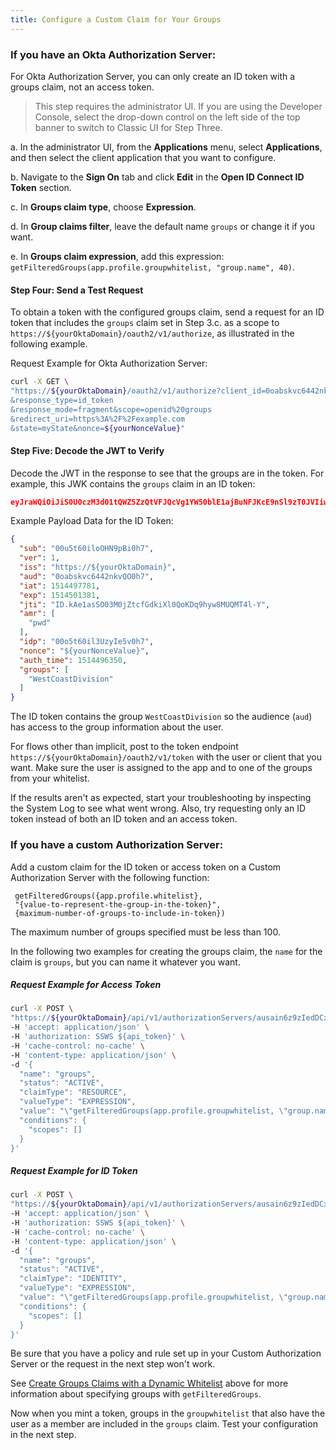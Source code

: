 ```yaml
---
title: Configure a Custom Claim for Your Groups
---
```


### If you have an Okta Authorization Server:

For Okta Authorization Server, you can only create an ID token with a groups claim, not an access token.

> This step requires the administrator UI. If you are using the Developer Console, select the drop-down control on the left side of the top banner to switch to Classic UI for Step Three.

 a. In the administrator UI, from the **Applications** menu, select **Applications**, and then select the client application that you want to configure.

 b. Navigate to the **Sign On** tab and click **Edit** in the **Open ID Connect ID Token** section.

 c. In **Groups claim type**, choose **Expression**.

 d. In **Group claims filter**, leave the default name `groups` or change it if you want.

 e. In **Groups claim expression**, add this expression: `getFilteredGroups(app.profile.groupwhitelist, "group.name", 40)`.

#### Step Four: Send a Test Request

To obtain a token with the configured groups claim, send a request for an ID token that includes the `groups` claim set in Step 3.c. as a scope to `https://${yourOktaDomain}/oauth2/v1/authorize`, as illustrated in the following example.

Request Example for Okta Authorization Server:

```bash
curl -X GET \
"https://${yourOktaDomain}/oauth2/v1/authorize?client_id=0oabskvc6442nkvQO0h7
&response_type=id_token
&response_mode=fragment&scope=openid%20groups
&redirect_uri=https%3A%2F%2Fexample.com
&state=myState&nonce=${yourNonceValue}"
```

#### Step Five: Decode the JWT to Verify

Decode the JWT in the response to see that the groups are in the token. For example, this JWK contains the `groups` claim in an ID token:

 ```JSON
eyJraWQiOiJiS0U0czM3d01tQWZ5ZzQtVFJQcVg1YW50blE1ajBuNFJKcE9nSl9zT0JVIiwiYWxnIjoiUlMyNTYifQ.eyJzdWIiOiIwMHU1dDYwaWxvT0hOOXBCaTBoNyIsInZlciI6MSwiaXNzIjoiaHR0cHM6Ly9teXN0aWNvcnAub2t0YXByZXZpZXcuY29tIiwiYXVkIjoiMG9hYnNrdmM2NDQybmt2UU8waDciLCJpYXQiOjE1MTQ0OTc3ODEsImV4cCI6MTUxNDUwMTM4MSwianRpIjoiSUQua0FlMWFzU08wM00walp0Y2ZHZGtpWGwwUW9LRHE5aHl3OE1VUU1UNGwtWSIsImFtciI6WyJwd2QiXSwiaWRwIjoiMDBvNXQ2MGlsM1V6eUllNXYwaDciLCJub25jZSI6IjQ1YzExMDJiLTM0MmUtNGZjMC04ZDllLWM0NTY0MmFlOWFkOCIsImF1dGhfdGltZSI6MTUxNDQ5NjM1MCwiZ3JvdXBzIjpbIldlc3RDb2FzdERpdmlzaW9uIl19.ACKbJZ-lbGtgBAQDhamq7K9WJzHS0WySN0R2LXSkBahWWVMU1W-oTh2xDuHmyQv6HZpk-V4epnk-OItRBQb214NsRG8AJGn5n3QGYp5xPWVXXQ_hFZSro4br6Rdn_U8iZebqs6EXpGhxG7tN9VEgB-SkAynHdy2MbQpikGWcxORSA8vQLQhDRt2VZDobienTA8zLeThzOyAmhPjELxHRHFVT1OOrEoCqUV6wlk8LfhATRlxZGm6lrlZQbqxV_PDM8u7zN0l9XV01Rh0WHO7zZ_Oq0PEeQkf-TC9x7Gl_pOuRyRfGEsrqq-ZEL6AZszxotRKQJO1nNahAhfbNESO2mg
```

Example Payload Data for the ID Token:

```JSON
{
  "sub": "00u5t60iloOHN9pBi0h7",
  "ver": 1,
  "iss": "https://${yourOktaDomain}",
  "aud": "0oabskvc6442nkvQO0h7",
  "iat": 1514497781,
  "exp": 1514501381,
  "jti": "ID.kAe1asSO03M0jZtcfGdkiXl0QoKDq9hyw8MUQMT4l-Y",
  "amr": [
    "pwd"
  ],
  "idp": "00o5t60il3UzyIe5v0h7",
  "nonce": "${yourNonceValue}",
  "auth_time": 1514496350,
  "groups": [
    "WestCoastDivision"
  ]
}
```

The ID token contains the group `WestCoastDivision` so the audience (`aud`) has access to the group information about the user.

For flows other than implicit, post to the token endpoint `https://${yourOktaDomain}/oauth2/v1/token` with the user or client that you want. Make sure the user is assigned to the app and to one of the groups from your whitelist.

If the results aren't as expected, start your troubleshooting by inspecting the System Log to see what went wrong. Also, try requesting only an ID token instead of both an ID token and an access token.

### If you have a custom Authorization Server:

Add a custom claim for the ID token or access token on a Custom Authorization Server with the following function:

```
 getFilteredGroups({app.profile.whitelist},
 "{value-to-represent-the-group-in-the-token}",
 {maximum-number-of-groups-to-include-in-token})
```

The maximum number of groups specified must be less than 100.

In the following two examples for creating the groups claim, the `name` for the claim is `groups`, but you can name it whatever you want.

##### Request Example for Access Token

```bash
curl -X POST \
"https://${yourOktaDomain}/api/v1/authorizationServers/ausain6z9zIedDCxB0h7/claims" \
-H 'accept: application/json' \
-H 'authorization: SSWS ${api_token}' \
-H 'cache-control: no-cache' \
-H 'content-type: application/json' \
-d '{
  "name": "groups",
  "status": "ACTIVE",
  "claimType": "RESOURCE",
  "valueType": "EXPRESSION",
  "value": "\"getFilteredGroups(app.profile.groupwhitelist, \"group.name\", 40)\"",
  "conditions": {
    "scopes": []
  }
}'
```

##### Request Example for ID Token

```bash
curl -X POST \
"https://${yourOktaDomain}/api/v1/authorizationServers/ausain6z9zIedDCxB0h7/claims" \
-H 'accept: application/json' \
-H 'authorization: SSWS ${api_token}' \
-H 'cache-control: no-cache' \
-H 'content-type: application/json' \
-d '{
  "name": "groups",
  "status": "ACTIVE",
  "claimType": "IDENTITY",
  "valueType": "EXPRESSION",
  "value": "\"getFilteredGroups(app.profile.groupwhitelist, \"group.name\", 40)\"",
  "conditions": {
    "scopes": []
  }
}'
 ```

Be sure that you have a policy and rule set up in your Custom Authorization Server or the request in the next step won't work.

See [Create Groups Claims with a Dynamic Whitelist](#create-groups-claims-with-a-dynamic-whitelist) above for more information about specifying groups with `getFilteredGroups`.

Now when you mint a token, groups in the `groupwhitelist` that also have the user as a member are included in the `groups` claim. Test your configuration in the next step.

<NextSectionLink/>
